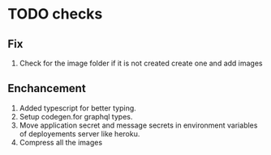 # TODO checks

## Fix
1. Check for the image folder if it is not created create one and add images
## Enchancement

1. Added typescript for better typing.
2. Setup codegen.for graphql types.
3. Move application secret and message secrets in environment variables of deployements server like heroku.
4. Compress all the images
